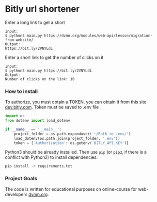 # Bitly url shortener

Enter a long link to get a short

```
Input:
$ python3 main.py https://dvmn.org/modules/web-api/lesson/migration-from-website/
Output:
https://bit.ly/2VNYLdL
```
Enter a short link to get the number of clicks on it

```
Input:
$ python3 main.py https://bit.ly/2VNYLdL
Output:
Number of clicks on the link: 10
```

### How to install

To authorize, you must obtain a TOKEN, you can obtain it from this site [dev.bitly.com](https://dev.bitly.com/api-reference). Token must be saved to .env file

``` python
import os
from dotenv import load_dotenv

if __name__ == '__main__':
    project_folder = os.path.expanduser('~/Path to .env/')
    load_dotenv(os.path.join(project_folder, '.env'))
    token = {'Authorization': os.getenv('BITLY_API_KEY')}

```

Python3 should be already installed. 
Then use `pip` (or `pip3`, if there is a conflict with Python2) to install dependencies:
```
pip install -r requirements.txt
```

### Project Goals

The code is written for educational purposes on online-course for web-developers [dvmn.org](https://dvmn.org/).